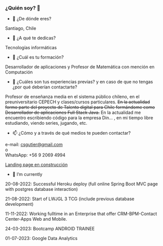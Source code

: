 ### ¿Quién soy? 👋


- 🔭 ¿De dónde eres?

Santiago, Chile  
  

- 🌱 ¿A qué te dedicas?

Tecnologías informáticas  
  

- 💬  ¿Cuál es tu formación?

Desarrollador de aplicaciones y Profesor de Matemática con mención en Computación 
  

- 👯 ¿Cuáles son tus experiencias previas? y en caso de que no tengas ¿por qué
deberían contactarte?

Profesor de enseñanza media en el sistema público chileno, en el preuniversitario CEPECH y clases/cursos particulares. 
~~En la actualidad formo parte del proyecto de Talento digital para Chile formándome como Desarrollador de aplicaciones Full Stack Java.~~ 
En la actualidad me encuentro escribiendo código para la empresa Din... , en mi tiempo libre estudiando, viendo series, jugando, etc.  
  

- 📫 ¿Cómo y a través de qué medios te pueden contactar?

e-mail: csgutier@gmail.com  
o  
WhatsApp: +56 9 2069 4994   
  
   
   
[Landing page en construcción](https://csgutierm.github.io/Portafolio/)
  
- 🌱 I’m currently 
 
20-08-2022: Successful Heroku deploy (full online Spring Boot MVC page with postgres database interaction) 
 
21-08-2022: Start of LWJGL 3 TCG (include previous database development)

11-11-2022: Working fulltime in an Enterprise that offer CRM-BPM-Contact Center-Apps Web and Mobile.

24-03-2023: Bootcamp ANDROID TRAINEE

01-07-2023: Google Data Analytics

<!--
**csgutierm/csgutierm** is a ✨ _special_ ✨ repository because its `README.md` (this file) appears on your GitHub profile.

Here are some ideas to get you started:

- 🔭 I’m currently working on ...
- 🌱 I’m currently learning ...
- 👯 I’m looking to collaborate on ...
- 🤔 I’m looking for help with ...
- 💬 Ask me about ...
- 📫 How to reach me: ...
- 😄 Pronouns: ...
- ⚡ Fun fact: ...
-->
